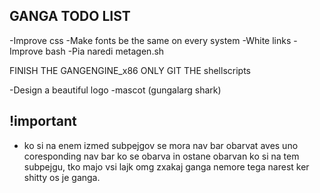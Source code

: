 ## GANGA TODO LIST

-Improve css
-Make fonts be the same on every system
-White links
-Improve bash
-Pia naredi metagen.sh

FINISH THE GANGENGINE_x86
ONLY GIT THE shellscripts

-Design a beautiful logo
-mascot (gungalarg shark)

## !important
- ko si na enem izmed subpejgov se mora nav bar obarvat aves uno coresponding nav bar ko se obarva in ostane obarvan ko si na tem subpejgu, tko majo vsi lajk omg zxakaj ganga nemore tega narest ker shitty os je ganga.



